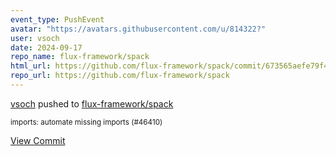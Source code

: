 ```yaml
---
event_type: PushEvent
avatar: "https://avatars.githubusercontent.com/u/814322?"
user: vsoch
date: 2024-09-17
repo_name: flux-framework/spack
html_url: https://github.com/flux-framework/spack/commit/673565aefe79f4c8c4aec8ab61fb07c57c2a7ced
repo_url: https://github.com/flux-framework/spack
---
```


<a href='https://github.com/vsoch' target='_blank'>vsoch</a> pushed to <a href='https://github.com/flux-framework/spack' target='_blank'>flux-framework/spack</a>

<small>imports: automate missing imports (#46410)</small>

<a href='https://github.com/flux-framework/spack/commit/673565aefe79f4c8c4aec8ab61fb07c57c2a7ced' target='_blank'>View Commit</a>